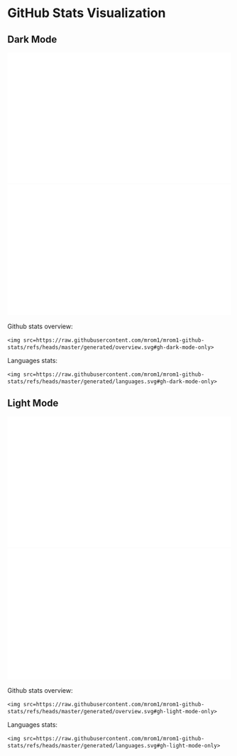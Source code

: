 # GitHub Stats Visualization

## Dark Mode

<a href="https://github.com/mrom1/mrom1-github-stats">
  <img src=https://raw.githubusercontent.com/mrom1/mrom1-github-stats/refs/heads/master/generated/overview.svg#gh-dark-mode-only>
  <img src=https://raw.githubusercontent.com/mrom1/mrom1-github-stats/refs/heads/master/generated/languages.svg#gh-dark-mode-only>
</a>

Github stats overview:

```console
<img src=https://raw.githubusercontent.com/mrom1/mrom1-github-stats/refs/heads/master/generated/overview.svg#gh-dark-mode-only>
```

Languages stats:

```console
<img src=https://raw.githubusercontent.com/mrom1/mrom1-github-stats/refs/heads/master/generated/languages.svg#gh-dark-mode-only>
```

## Light Mode

<a href="https://github.com/mrom1/mrom1-github-stats">
  <img src=https://raw.githubusercontent.com/mrom1/mrom1-github-stats/refs/heads/master/generated/overview.svg#gh-light-mode-only>
  <img src=https://raw.githubusercontent.com/mrom1/mrom1-github-stats/refs/heads/master/generated/languages.svg#gh-light-mode-only>
</a>

Github stats overview:

```console
<img src=https://raw.githubusercontent.com/mrom1/mrom1-github-stats/refs/heads/master/generated/overview.svg#gh-light-mode-only>
```

Languages stats:

```console
<img src=https://raw.githubusercontent.com/mrom1/mrom1-github-stats/refs/heads/master/generated/languages.svg#gh-light-mode-only>
```
